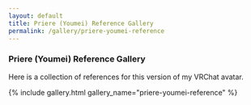 ```yaml
---
layout: default
title: Priere (Youmei) Reference Gallery
permalink: /gallery/priere-youmei-reference
---
```


### Priere (Youmei) Reference Gallery

Here is a collection of references for this version of my VRChat avatar.

{% include gallery.html gallery_name="priere-youmei-reference" %}
